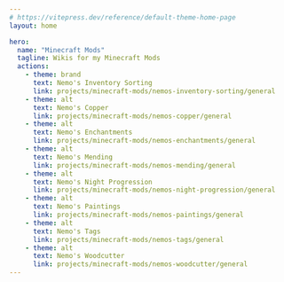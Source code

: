 ```yaml
---
# https://vitepress.dev/reference/default-theme-home-page
layout: home

hero:
  name: "Minecraft Mods"
  tagline: Wikis for my Minecraft Mods
  actions:
    - theme: brand
      text: Nemo's Inventory Sorting
      link: projects/minecraft-mods/nemos-inventory-sorting/general
    - theme: alt
      text: Nemo's Copper
      link: projects/minecraft-mods/nemos-copper/general
    - theme: alt
      text: Nemo's Enchantments
      link: projects/minecraft-mods/nemos-enchantments/general
    - theme: alt
      text: Nemo's Mending
      link: projects/minecraft-mods/nemos-mending/general
    - theme: alt
      text: Nemo's Night Progression
      link: projects/minecraft-mods/nemos-night-progression/general
    - theme: alt
      text: Nemo's Paintings
      link: projects/minecraft-mods/nemos-paintings/general
    - theme: alt
      text: Nemo's Tags
      link: projects/minecraft-mods/nemos-tags/general
    - theme: alt
      text: Nemo's Woodcutter
      link: projects/minecraft-mods/nemos-woodcutter/general
---
```

